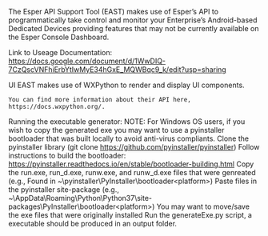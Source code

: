 The Esper API Support Tool (EAST) makes use of Esper’s API to programmatically take control and monitor your Enterprise’s Android-based Dedicated Devices providing features that may not be currently available on the Esper Console Dashboard.


Link to Useage Documentation: https://docs.google.com/document/d/1WwDIQ-7CzQscVNFhiErbYtIwMyE34hGxE_MQWBqc9_k/edit?usp=sharing

UI
    EAST makes use of WXPython to render and display UI components.

    You can find more information about their API here, https://docs.wxpython.org/.


Running the executable generator:
        NOTE: For Windows OS users, if you wish to copy the generated exe you may want to use a pyinstaller bootloader that was built locally to avoid anti-virus compliants.
            Clone the pyinstaller library (git clone https://github.com/pyinstaller/pyinstaller)
            Follow instructions to build the bootloader: https://pyinstaller.readthedocs.io/en/stable/bootloader-building.html
            Copy the run.exe, run_d.exe, runw.exe, and runw_d.exe files that were genreated (e.g., Found in ~\pyinstaller\PyInstaller\bootloader\<platform>)
            Paste files in the pyinstaller site-package (e.g., ~\AppData\Roaming\Python\Python37\site-packages\PyInstaller\bootloader\<platform>)
                You may want to move/save the exe files that were originally installed
        Run the generateExe.py script, a executable should be produced in an output folder.
